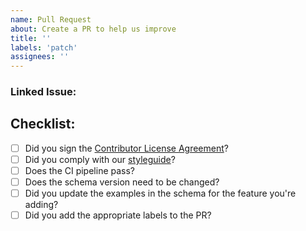 ```yaml
---
name: Pull Request
about: Create a PR to help us improve
title: ''
labels: 'patch'
assignees: ''
---
```


<!-- All PRs should have some kind of issue backing them. This means the community has had some opportunity to contribute ideas, or that the PR is fixing a problem that is being tracked -->
### Linked Issue:

<!-- (See our contributing guidelines for more details) -->

<!-- Please remove any items below that may not apply to your Pull Request -->
## Checklist:
- [ ] Did you sign the [Contributor License Agreement](https://cla-assistant.io/wwt/WorkflowSchema)?
- [ ] Did you comply with our [styleguide](https://github.com/wwt/WorkflowSchema/blob/main/.editorconfig)?
- [ ] Does the CI pipeline pass?
- [ ] Does the schema version need to be changed?
- [ ] Did you update the examples in the schema for the feature you're adding?
- [ ] Did you add the appropriate labels to the PR?

<!-- Is this feature _really_ needed? -->
